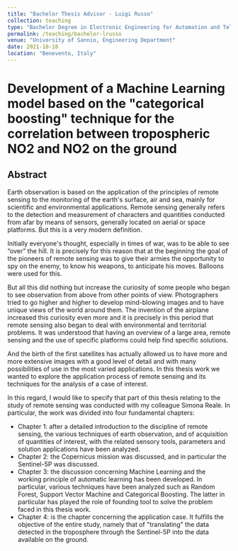 ```yaml
---
title: "Bachelor Thesis Advisor - Luigi Russo"
collection: teaching
type: "Bachelor Degree in Electronic Engineering for Automation and Telecommunications"
permalink: /teaching/bachelor-lrusso
venue: "University of Sannio, Engineering Department"
date: 2021-10-18
location: "Benevento, Italy"
---
```


# Development of a Machine Learning model based on the "categorical boosting" technique for the correlation between tropospheric NO2 and NO2 on the ground

## Abstract
Earth observation is based on the application of the principles of remote sensing to the monitoring of the earth's surface, air and sea, mainly for scientific and environmental applications. Remote sensing generally refers to the detection and measurement of characters and quantities conducted from afar by means of sensors, generally located on aerial or space platforms. But this is a very modern definition.

Initially everyone's thought, especially in times of war, was to be able to see “over” the hill. It is precisely for this reason that at the beginning the goal of the pioneers of remote sensing was to give their armies the opportunity to spy on the enemy, to know his weapons, to anticipate his moves.
Balloons were used for this.

But all this did nothing but increase the curiosity of some people who began to see observation from above from other points of view. Photographers tried to go higher and higher to develop mind-blowing images and to have unique views of the world around them. The invention of the airplane increased this curiosity even more and it is precisely in this period that remote sensing also began to deal with environmental and territorial problems. It was understood that having an overview of a large area, remote sensing and the use of specific platforms could help find specific solutions.

And the birth of the first satellites has actually allowed us to have more and more extensive images with a good level of detail and with many possibilities of use in the most varied applications. In this thesis work we wanted to explore the application process of remote sensing and its techniques for the analysis of a case of interest. 

In this regard, I would like to specify that part of this thesis relating to the study of remote sensing was conducted with my colleague Simona Reale.  In particular, the work was divided into four fundamental chapters:

- Chapter 1: after a detailed introduction to the discipline of remote sensing, the various techniques of earth observation, and of acquisition of quantities of interest, with the related sensory tools, parameters and solution applications have been analyzed.
- Chapter 2: the Copernicus mission was discussed, and in particular the Sentinel-5P was discussed.
- Chapter 3: the discussion concerning Machine Learning and the working principle of automatic learning has been developed. In particular, various techniques have been analyzed such as Random Forest, Support Vector Machine and Categorical Boosting. The latter in particular has played the role of founding tool to solve the problem faced in this thesis work.
- Chapter 4: is the chapter concerning the application case. It fulfills the objective of the entire study, namely that of "translating" the data detected in the troposphere through the Sentinel-5P into the data available on the ground.
